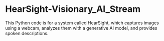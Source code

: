 # HearSight-Visionary_AI_Stream
This Python code is for a system called HearSight, which captures images using a webcam, analyzes them with a generative AI model, and provides spoken descriptions. 
